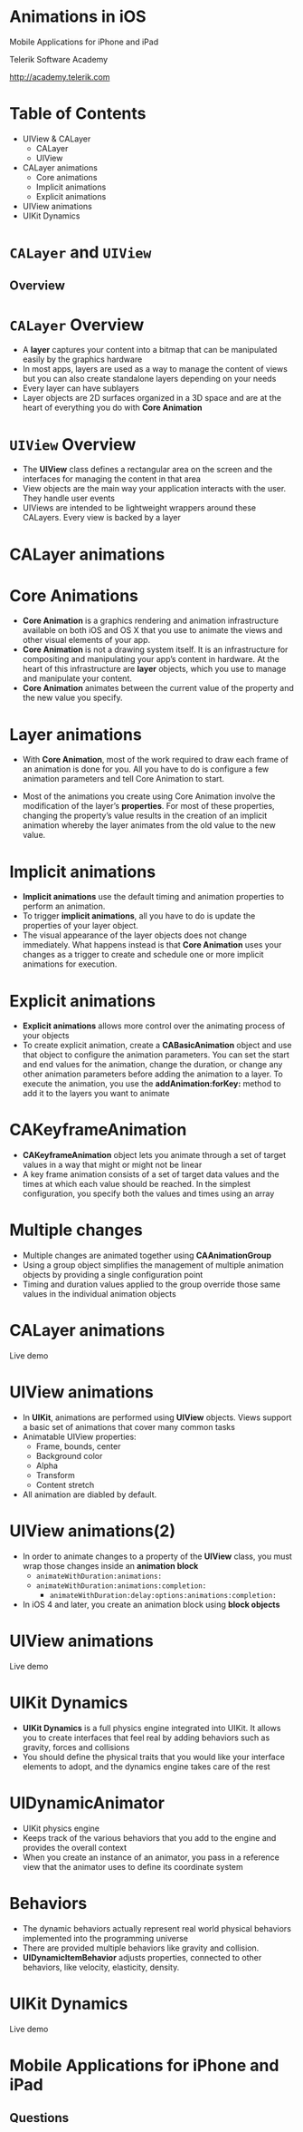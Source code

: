 <!-- section start -->
<!-- attr: { id:'title', class:'slide-title', hasScriptWrapper:true } -->
# Animations in iOS

<div class="signature">
    <p class="signature-course">Mobile Applications for iPhone and iPad</p>
    <p class="signature-initiative">Telerik Software Academy</p>
    <a href="http://academy.telerik.com" class="signature-link">http://academy.telerik.com</a>
</div>

<!-- section start -->
<!-- attr: { id:'table-of-contents' } -->
# Table of Contents

- UIView & CALayer
	- CALayer
	- UIView
- CALayer animations
	- Core animations
	- Implicit animations
	- Explicit animations
- UIView animations
- UIKit Dynamics


# `CALayer` and `UIView`
##  Overview

<!-- attr: {style: 'font-size: 0.9em'} -->
# `CALayer` Overview

- A **layer** captures your content into a bitmap that can be manipulated easily by the graphics hardware
-  In most apps, layers are used as a way to manage the content of views but you can also create standalone layers depending on your needs
-  Every layer can have sublayers
-  Layer objects are 2D surfaces organized in a 3D space and are at the heart of everything you do with **Core Animation**

# `UIView` Overview
- The **UIView** class defines a rectangular area on the screen and the interfaces for managing the content in that area
- View objects are the main way your application interacts with the user. They handle user events
- UIViews are intended to be lightweight wrappers around these CALayers. Every view is backed by a layer

<!-- attr: {class: 'slide-section'} -->
# CALayer animations


<!-- attr: {style: 'font-size: 0.9em'} -->
# Core Animations
- **Core Animation** is a graphics rendering and animation infrastructure available on both iOS and OS X that you use to animate the views and other visual elements of your app.
- **Core Animation** is not a drawing system itself. It is an infrastructure for compositing and manipulating your app’s content in hardware. At the heart of this infrastructure are **layer** objects, which you use to manage and manipulate your content.
- **Core Animation** animates between the current value of the property and the new value you specify.

<!-- attr: {style: 'font-size: 0.9em'} -->
# Layer animations
- With **Core Animation**, most of the work required to draw each frame of an animation is done for you. All you have to do is configure a few animation parameters and tell Core Animation to start.

- Most of the animations you create using Core Animation involve the modification of the layer’s **properties**.  For most of these properties, changing the property’s value results in the creation of an implicit animation whereby the layer animates from the old value to the new value.

<!-- attr: {style: 'font-size: 0.9em'} -->
# Implicit animations
- **Implicit animations** use the default timing and animation properties to perform an animation.
- To trigger **implicit animations**, all you have to do is update the properties of your layer object.
- The visual appearance of the layer objects does not change immediately. What happens instead is that **Core Animation** uses your changes as a trigger to create and schedule one or more implicit animations for execution.

<!-- attr: {style: 'font-size: 0.9em'} -->
# Explicit animations
- **Explicit animations** allows more control over the animating process of your objects
- To create explicit animation, create a **CABasicAnimation** object and use that object to configure the animation parameters. You can set the start and end values for the animation, change the duration, or change any other animation parameters before adding the animation to a layer. To execute the animation, you use the **addAnimation:forKey:** method to add it to the layers you want to animate

# CAKeyframeAnimation
- **CAKeyframeAnimation** object lets you animate through a set of target values in a way that might or might not be linear
- A key frame animation consists of a set of target data values and the times at which each value should be reached. In the simplest configuration, you specify both the values and times using an array

# Multiple changes
- Multiple changes are animated together using **CAAnimationGroup**
- Using a group object simplifies the management of multiple animation objects by providing a single configuration point
- Timing and duration values applied to the group override those same values in the individual animation objects

<!-- attr: {class: 'slide-section'} -->
# CALayer animations
Live demo

# UIView animations
- In **UIKit**, animations are performed using **UIView** objects. Views support a basic set of animations that cover many common tasks
- Animatable UIView properties:
	- Frame, bounds, center
	- Background color
	- Alpha
	- Transform
	- Content stretch
- All animation are diabled by default.

# UIView animations(2)
- In order to animate changes to a property of the **UIView** class, you must wrap those changes inside an **animation block**
	- `animateWithDuration:animations:`
  - `animateWithDuration:animations:completion:`
	- `animateWithDuration:delay:options:animations:completion:`
- In iOS 4 and later, you create an animation block using **block objects**

<!-- attr: {class: 'slide-section'} -->
# UIView animations
Live demo

# UIKit Dynamics
- **UIKit Dynamics** is a full physics engine integrated into UIKit. It allows you to create interfaces that feel real by adding behaviors such as gravity, forces and collisions
- You should define the physical traits that you would like your interface elements to adopt, and the dynamics engine takes care of the rest

# UIDynamicAnimator
- UIKit physics engine
- Keeps track of the various behaviors that you add to the engine and provides the overall context
- When you create an instance of an animator, you pass in a reference view that the animator uses to define its coordinate system

# Behaviors
- The dynamic behaviors actually represent real world physical behaviors implemented into the programming universe
- There are provided multiple behaviors like gravity and collision.
- **UIDynamicItemBehavior** adjusts properties, connected to other behaviors, like velocity, elasticity, density.

<!-- attr: {class: 'slide-section'} -->
# UIKit Dynamics
Live demo
<!-- section start -->
<!-- attr: { id:'questions', class:'slide-section',showInPresentation: true } -->
# Mobile Applications for iPhone and iPad
## Questions
